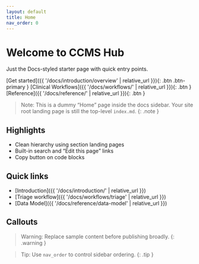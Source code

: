 ```yaml
---
layout: default
title: Home
nav_order: 0
---
```


# Welcome to CCMS Hub

Just the Docs-styled starter page with quick entry points.

[Get started]({{ '/docs/introduction/overview' | relative_url }}){: .btn .btn-primary }
[Clinical Workflows]({{ '/docs/workflows/' | relative_url }}){: .btn }
[Reference]({{ '/docs/reference/' | relative_url }}){: .btn }

> Note: This is a dummy “Home” page inside the docs sidebar. Your site root landing page is still the top-level `index.md`.
{: .note }

## Highlights

- Clean hierarchy using section landing pages
- Built-in search and “Edit this page” links
- Copy button on code blocks

## Quick links

- [Introduction]({{ '/docs/introduction/' | relative_url }})
- [Triage workflow]({{ '/docs/workflows/triage' | relative_url }})
- [Data Model]({{ '/docs/reference/data-model' | relative_url }})

## Callouts

> Warning: Replace sample content before publishing broadly.
{: .warning }

> Tip: Use `nav_order` to control sidebar ordering.
{: .tip }
